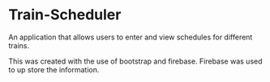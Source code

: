 # Train-Scheduler

An application that allows users to enter and view schedules for different trains.

This was created with the use of bootstrap and firebase.  Firebase was used to up store the information.
